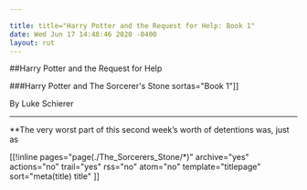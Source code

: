 ```yaml
---

title: title="Harry Potter and the Request for Help: Book 1"
date: Wed Jun 17 14:48:46 2020 -0400
layout: rut
---
```


##Harry Potter and the Request for Help

###Harry Potter and The Sorcerer's Stone
sortas="Book 1"]]

By Luke Schierer

- - -

**The very worst part of this second week’s worth of detentions was, just as

[[!inline pages="page(./The_Sorcerers_Stone/*)" 
	archive="yes" actions="no" trail="yes" rss="no" atom="no" template="titlepage" sort="meta(title) title"
]]
